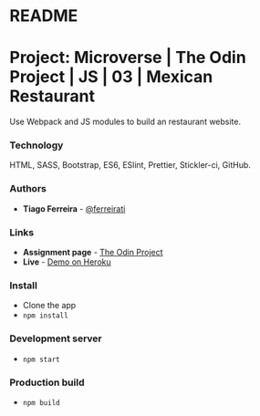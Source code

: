 # README

# Project: Microverse | The Odin Project | JS | 03 | Mexican Restaurant

Use Webpack and JS modules to build an restaurant website.

### Technology

HTML, SASS, Bootstrap, ES6, ESlint, Prettier, Stickler-ci, GitHub.

### Authors

- **Tiago Ferreira** - [@ferreirati](https://github.com/ferreirati)

### Links

- **Assignment page** - [The Odin Project](https://www.theodinproject.com/courses/javascript/lessons/restaurant-page)
- **Live** - [Demo on Heroku](#)

### Install

- Clone the app
- `npm install`

### Development server

- `npm start`

### Production build


- `npm build`